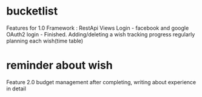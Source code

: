 # bucketlist


Features for 1.0
  Framework :
    RestApi Views
    Login - facebook and google OAuth2 login - Finished.
  Adding/deleting a wish
  tracking progress regularly
  planning each wish(time table)
  # reminder about wish 
  
Feature 2.0
  budget management
  after completing, writing about experience in detail
  
<!--Road Map:-->
<!--  First week : requirement gathering and modeling-->
<!--  second week : Start with TDD -->
  
  
